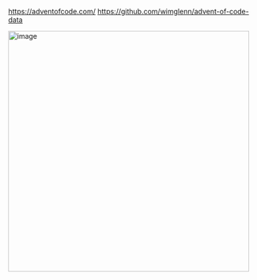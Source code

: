 https://adventofcode.com/
https://github.com/wimglenn/advent-of-code-data

<img width="487" alt="image" src="https://user-images.githubusercontent.com/56088689/233850632-c095a8c6-80b1-49a3-b825-c11d395891f0.png">




